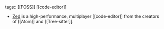 tags:: [[FOSS]] [[code-editor]]

- [Zed](https://zed.dev/) is a high-performance, multiplayer [[code-editor]] from the creators of [[Atom]] and [[Tree-sitter]].